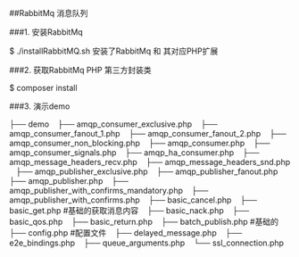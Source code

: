 
##RabbitMq 消息队列

###1. 安装RabbitMq 

$ ./installRabbitMQ.sh  安装了RabbitMq 和 其对应PHP扩展

###2. 获取RabbitMq PHP 第三方封装类

$ composer install

###3. 演示demo

  ├── demo
     ├── amqp_consumer_exclusive.php
     ├── amqp_consumer_fanout_1.php
     ├── amqp_consumer_fanout_2.php
     ├── amqp_consumer_non_blocking.php
     ├── amqp_consumer.php
     ├── amqp_consumer_signals.php
     ├── amqp_ha_consumer.php
     ├── amqp_message_headers_recv.php
     ├── amqp_message_headers_snd.php
     ├── amqp_publisher_exclusive.php
     ├── amqp_publisher_fanout.php
     ├── amqp_publisher.php
     ├── amqp_publisher_with_confirms_mandatory.php
     ├── amqp_publisher_with_confirms.php
     ├── basic_cancel.php
     ├── basic_get.php      #基础的获取消息内容
     ├── basic_nack.php
     ├── basic_qos.php
     ├── basic_return.php
     ├── batch_publish.php  #基础的
     ├── config.php         #配置文件
     ├── delayed_message.php
     ├── e2e_bindings.php
     ├── queue_arguments.php
     └── ssl_connection.php

